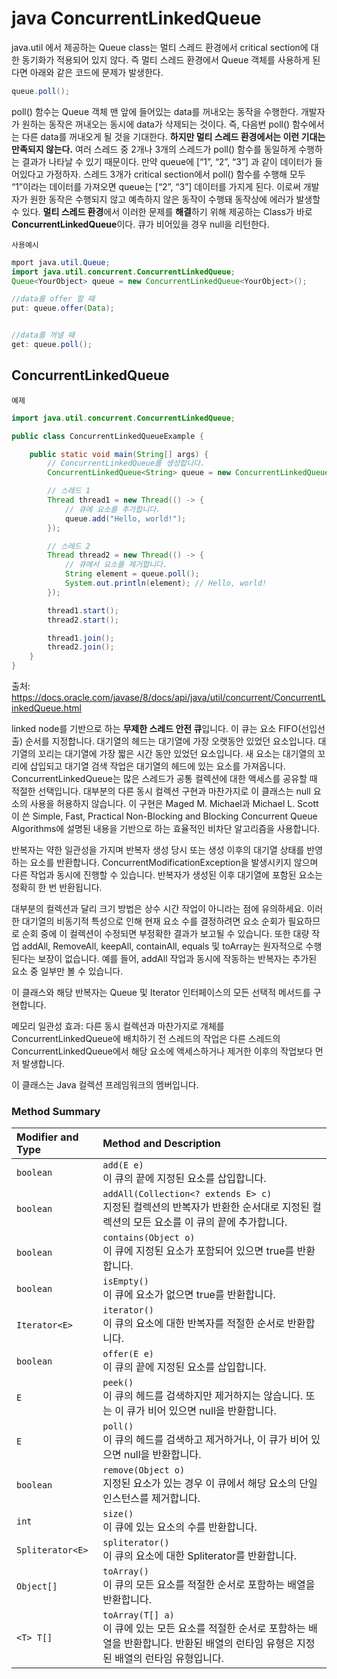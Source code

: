 # java ConcurrentLinkedQueue

java.util 에서 제공하는 Queue class는 멀티 스레드 환경에서 critical section에 대한 동기화가 적용되어 있지 않다. 즉 멀티 스레드 환경에서 Queue 객체를 사용하게 된다면 아래와 같은 코드에 문제가 발생한다. 

``` java
queue.poll();
```

poll() 함수는 Queue 객체 맨 앞에 들어있는 data를 꺼내오는 동작을 수행한다.  개발자가 원하는 동작은 꺼내오는 동시에 data가 삭제되는 것이다. 즉, 다음번 poll() 함수에서는 다른 data를 꺼내오게 될 것을 기대한다. **하지만 멀티 스레드 환경에서는 이런 기대는 만족되지 않는다.** 여러 스레드 중 2개나 3개의 스레드가 poll() 함수를 동일하게 수행하는 결과가 나타날 수 있기 때문이다. 만약 queue에 [“1”, “2”, “3”] 과 같이 데이터가 들어있다고 가정하자. 스레드 3개가 critical section에서 poll() 함수를 수행해 모두 “1”이라는 데이터를 가져오면 queue는 [“2”, “3”] 데이터를 가지게 된다. 이로써 개발자가 원한 동작은 수행되지 않고 예측하지 않은 동작이 수행돼 동작상에 에러가 발생할 수 있다. **멀티 스레드 환경**에서 이러한 문제를 **해결**하기 위해 제공하는 Class가 바로 **ConcurrentLinkedQueue**이다. 큐가 비어있을 경우 null을 리턴한다.

`사용예시`

``` java
mport java.util.Queue;
import java.util.concurrent.ConcurrentLinkedQueue;
Queue<YourObject> queue = new ConcurrentLinkedQueue<YourObject>();

//data를 offer 할 때
put: queue.offer(Data);


//data를 꺼낼 때
get: queue.poll();
```



## ConcurrentLinkedQueue

`예제`

``` java
import java.util.concurrent.ConcurrentLinkedQueue;

public class ConcurrentLinkedQueueExample {

    public static void main(String[] args) {
        // ConcurrentLinkedQueue를 생성합니다.
        ConcurrentLinkedQueue<String> queue = new ConcurrentLinkedQueue<>();

        // 스레드 1
        Thread thread1 = new Thread(() -> {
            // 큐에 요소를 추가합니다.
            queue.add("Hello, world!");
        });

        // 스레드 2
        Thread thread2 = new Thread(() -> {
            // 큐에서 요소를 제거합니다.
            String element = queue.poll();
            System.out.println(element); // Hello, world!
        });

        thread1.start();
        thread2.start();

        thread1.join();
        thread2.join();
    }
}
```



출처: https://docs.oracle.com/javase/8/docs/api/java/util/concurrent/ConcurrentLinkedQueue.html

linked node를 기반으로 하는 **무제한 스레드 안전 큐**입니다. 이 큐는 요소 FIFO(선입선출) 순서를 지정합니다. 대기열의 헤드는 대기열에 가장 오랫동안 있었던 요소입니다. 대기열의 꼬리는 대기열에 가장 짧은 시간 동안 있었던 요소입니다. 새 요소는 대기열의 꼬리에 삽입되고 대기열 검색 작업은 대기열의 헤드에 있는 요소를 가져옵니다. ConcurrentLinkedQueue는 많은 스레드가 공통 컬렉션에 대한 액세스를 공유할 때 적절한 선택입니다. 대부분의 다른 동시 컬렉션 구현과 마찬가지로 이 클래스는 null 요소의 사용을 허용하지 않습니다.
이 구현은 Maged M. Michael과 Michael L. Scott이 쓴 Simple, Fast, Practical Non-Blocking and Blocking Concurrent Queue Algorithms에 설명된 내용을 기반으로 하는 효율적인 비차단 알고리즘을 사용합니다.

반복자는 약한 일관성을 가지며 반복자 생성 당시 또는 생성 이후의 대기열 상태를 반영하는 요소를 반환합니다. ConcurrentModificationException을 발생시키지 않으며 다른 작업과 동시에 진행할 수 있습니다. 반복자가 생성된 이후 대기열에 포함된 요소는 정확히 한 번 반환됩니다.

대부분의 컬렉션과 달리 크기 방법은 상수 시간 작업이 아니라는 점에 유의하세요. 이러한 대기열의 비동기적 특성으로 인해 현재 요소 수를 결정하려면 요소 순회가 필요하므로 순회 중에 이 컬렉션이 수정되면 부정확한 결과가 보고될 수 있습니다. 또한 대량 작업 addAll, RemoveAll, keepAll, containAll, equals 및 toArray는 원자적으로 수행된다는 보장이 없습니다. 예를 들어, addAll 작업과 동시에 작동하는 반복자는 추가된 요소 중 일부만 볼 수 있습니다.

이 클래스와 해당 반복자는 Queue 및 Iterator 인터페이스의 모든 선택적 메서드를 구현합니다.

메모리 일관성 효과: 다른 동시 컬렉션과 마찬가지로 개체를 ConcurrentLinkedQueue에 배치하기 전 스레드의 작업은 다른 스레드의 ConcurrentLinkedQueue에서 해당 요소에 액세스하거나 제거한 이후의 작업보다 먼저 발생합니다.

이 클래스는 Java 컬렉션 프레임워크의 멤버입니다.



### Method Summary

| Modifier and Type | Method and Description                                       |
| :---------------- | :----------------------------------------------------------- |
| `boolean`         | `add(E e)` <br>이 큐의 끝에 지정된 요소를 삽입합니다.        |
| `boolean`         | `addAll(Collection<? extends E> c)` <br>지정된 컬렉션의 반복자가 반환한 순서대로 지정된 컬렉션의 모든 요소를 이 큐의 끝에 추가합니다. |
| `boolean`         | `contains(Object o)`<br>이 큐에 지정된 요소가 포함되어 있으면 true를 반환합니다. |
| `boolean`         | `isEmpty()`<br/>이 큐에 요소가 없으면 true를 반환합니다.     |
| `Iterator<E>`     | `iterator()` <br/>이 큐의 요소에 대한 반복자를 적절한 순서로 반환합니다. |
| `boolean`         | `offer(E e)`<br/>이 큐의 끝에 지정된 요소를 삽입합니다.      |
| `E`               | `peek()`<br/>이 큐의 헤드를 검색하지만 제거하지는 않습니다. 또는 이 큐가 비어 있으면 null을 반환합니다. |
| `E`               | `poll()`<br/>이 큐의 헤드를 검색하고 제거하거나, 이 큐가 비어 있으면 null을 반환합니다. |
| `boolean`         | `remove(Object o)`<br/>지정된 요소가 있는 경우 이 큐에서 해당 요소의 단일 인스턴스를 제거합니다. |
| `int`             | `size()`<br/>이 큐에 있는 요소의 수를 반환합니다.            |
| `Spliterator<E>`  | `spliterator()`<br/>이 큐의 요소에 대한 Spliterator를 반환합니다. |
| `Object[]`        | `toArray()`<br/>이 큐의 모든 요소를 적절한 순서로 포함하는 배열을 반환합니다. |
| `<T> T[]`         | `toArray(T[] a)`<br/>이 큐에 있는 모든 요소를 적절한 순서로 포함하는 배열을 반환합니다. 반환된 배열의 런타임 유형은 지정된 배열의 런타임 유형입니다. |



 

 